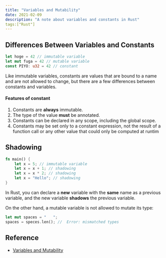```yaml
---
title: "Variables and Mutability"
date: 2021-02-09
description: "A note about variables and constants in Rust"
tags:["Rust"]
---
```


## Differences Between Variables and Constants
```rust
let hoge = 42 // immutable variable
let mut fuga = 42 // mutable variable
const PIYO: u32 = 42 // constant
```
Like immutable variables, constants are values that are bound to a name and are not allowed to change, but there are a few differences between constants and variables.

#### Features of constant
1. Constants are **always** immutable.
2. The type of the value **must** be annotated.
3. Constants can be declared in any scope, including the global scope.
4. Constants may be set only to a constant expression, not the result of a function call or any other value that could only be computed at runtim

## Shadowing
```rust
fn main() {
    let x = 5; // immutable variable
    let x = x + 1; // shadowing
    let x = x * 2; // shadowing
    let x = "Hello"; // shadowing
}
```

In Rust, you can declare a **new** variable with the **same** name as a previous variable, and the new variable **shadows** the previous variable.  

On the other hand, a mutable variable is not allowed to mutate its type:
```rust
let mut spaces = "   ";
spaces = speces.len(); //  Error: mismatched types
```

## Reference
* [Variables and Mutability](https://doc.rust-lang.org/book/ch03-01-variables-and-mutability.html)
